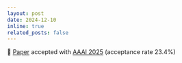 ```yaml
---
layout: post
date: 2024-12-10
inline: true
related_posts: false
---
```


🎉 [Paper](https://arxiv.org/abs/2401.07115) accepted with [AAAI 2025](https://aaai.org/conference/aaai/aaai-25/) (acceptance rate 23.4%)

